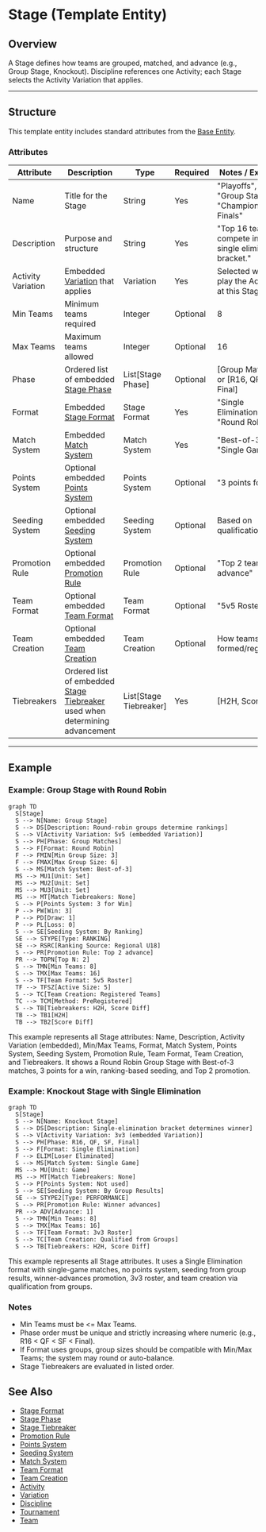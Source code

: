 # Stage (Template Entity)

## Overview

A Stage defines how teams are grouped, matched, and advance (e.g., Group Stage, Knockout). Discipline references one Activity; each Stage selects the Activity Variation that applies.

---

## Structure

This template entity includes standard attributes from the [Base Entity](../../foundation/base_entity.md).

### Attributes

| Attribute              | Description                                                                                                                        | Type       | Required | Notes / Example                                                                |
| ---------------------- | ---------------------------------------------------------------------------------------------------------------------------------- | ---------- | -------- | ------------------------------------------------------------------------------ |
| Name                   | Title for the Stage                                                                                                                | String     | Yes      | "Playoffs", "Group Stage A", "Championship Finals"                             |
| Description            | Purpose and structure                                                                                                              | String     | Yes      | "Top 16 teams compete in a single elimination bracket."                         |
| Activity Variation     | Embedded [Variation](../activity/variation/variation.md) that applies                                  | Variation  | Yes      | Selected way to play the Activity at this Stage                                 |
| Min Teams              | Minimum teams required                                                                                                              | Integer    | Optional | 8                                                                                |
| Max Teams              | Maximum teams allowed                                                                                                               | Integer    | Optional | 16                                                                               |
| Phase                  | Ordered list of embedded [Stage Phase](stage_phase.md)                                                                              | List[Stage Phase] | Optional | [Group Matches] or [R16, QF, SF, Final]                                         |
| Format                 | Embedded [Stage Format](stage_format.md)                                                                                            | Stage Format | Yes   | "Single Elimination" or "Round Robin"                                          |
| Match System           | Embedded [Match System](match_system/match_system.md)                                                                               | Match System | Yes  | "Best-of-3" or "Single Game"                                                   |
| Points System          | Optional embedded [Points System](points_system.md)                                                                                | Points System | Optional | "3 points for win"                                                              |
| Seeding System         | Optional embedded [Seeding System](seeding_system.md)                                                                              | Seeding System | Optional | Based on qualification rank                                                      |
| Promotion Rule         | Optional embedded [Promotion Rule](promotion_rule.md)                                                                               | Promotion Rule | Optional | "Top 2 teams advance"                                                           |
| Team Format            | Optional embedded [Team Format](team_format.md)                                                                                    | Team Format | Optional | "5v5 Roster"                                                                     |
| Team Creation          | Optional embedded [Team Creation](team_creation.md)                                                                                | Team Creation | Optional | How teams are formed/registered                                                  |
| Tiebreakers            | Ordered list of embedded [Stage Tiebreaker](stage_tiebreaker.md) used when determining advancement                                 | List[Stage Tiebreaker] | Yes | [H2H, Score Diff]                                                                |

---

## Example

### Example: Group Stage with Round Robin

```mermaid
graph TD
  S[Stage]
  S --> N[Name: Group Stage]
  S --> DS[Description: Round-robin groups determine rankings]
  S --> V[Activity Variation: 5v5 (embedded Variation)]
  S --> PH[Phase: Group Matches]
  S --> F[Format: Round Robin]
  F --> FMIN[Min Group Size: 3]
  F --> FMAX[Max Group Size: 6]
  S --> MS[Match System: Best-of-3]
  MS --> MU1[Unit: Set]
  MS --> MU2[Unit: Set]
  MS --> MU3[Unit: Set]
  MS --> MT[Match Tiebreakers: None]
  S --> P[Points System: 3 for Win]
  P --> PW[Win: 3]
  P --> PD[Draw: 1]
  P --> PL[Loss: 0]
  S --> SE[Seeding System: By Ranking]
  SE --> STYPE[Type: RANKING]
  SE --> RSRC[Ranking Source: Regional U18]
  S --> PR[Promotion Rule: Top 2 advance]
  PR --> TOPN[Top N: 2]
  S --> TMN[Min Teams: 8]
  S --> TMX[Max Teams: 16]
  S --> TF[Team Format: 5v5 Roster]
  TF --> TFSZ[Active Size: 5]
  S --> TC[Team Creation: Registered Teams]
  TC --> TCM[Method: PreRegistered]
  S --> TB[Tiebreakers: H2H, Score Diff]
  TB --> TB1[H2H]
  TB --> TB2[Score Diff]
```

This example represents all Stage attributes: Name, Description, Activity Variation (embedded), Min/Max Teams, Format, Match System, Points System, Seeding System, Promotion Rule, Team Format, Team Creation, and Tiebreakers. It shows a Round Robin Group Stage with Best-of-3 matches, 3 points for a win, ranking-based seeding, and Top 2 promotion.

### Example: Knockout Stage with Single Elimination

```mermaid
graph TD
  S[Stage]
  S --> N[Name: Knockout Stage]
  S --> DS[Description: Single-elimination bracket determines winner]
  S --> V[Activity Variation: 3v3 (embedded Variation)]
  S --> PH[Phase: R16, QF, SF, Final]
  S --> F[Format: Single Elimination]
  F --> ELIM[Loser Eliminated]
  S --> MS[Match System: Single Game]
  MS --> MU[Unit: Game]
  MS --> MT[Match Tiebreakers: None]
  S --> P[Points System: Not used]
  S --> SE[Seeding System: By Group Results]
  SE --> STYPE2[Type: PERFORMANCE]
  S --> PR[Promotion Rule: Winner advances]
  PR --> ADV[Advance: 1]
  S --> TMN[Min Teams: 8]
  S --> TMX[Max Teams: 16]
  S --> TF[Team Format: 3v3 Roster]
  S --> TC[Team Creation: Qualified from Groups]
  S --> TB[Tiebreakers: H2H, Score Diff]
```

This example represents all Stage attributes. It uses a Single Elimination format with single-game matches, no points system, seeding from group results, winner-advances promotion, 3v3 roster, and team creation via qualification from groups.

### Notes

- Min Teams must be <= Max Teams.
- Phase order must be unique and strictly increasing where numeric (e.g., R16 < QF < SF < Final).
- If Format uses groups, group sizes should be compatible with Min/Max Teams; the system may round or auto-balance.
- Stage Tiebreakers are evaluated in listed order.

## See Also

- [Stage Format](stage_format.md)
- [Stage Phase](stage_phase.md)
- [Stage Tiebreaker](stage_tiebreaker.md)
- [Promotion Rule](promotion_rule.md)
- [Points System](points_system.md)
- [Seeding System](seeding_system.md)
- [Match System](match_system/match_system.md)
- [Team Format](team_format.md)
- [Team Creation](team_creation.md)
- [Activity](../activity/activity.md)
- [Variation](../activity/variation/variation.md)
- [Discipline](../discipline.md)
- [Tournament](../../tournament/tournament.md)
- [Team](../../team/team.md)
